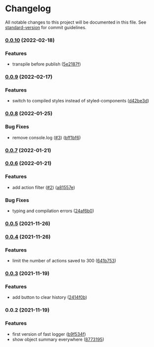# Changelog

All notable changes to this project will be documented in this file. See [standard-version](https://github.com/conventional-changelog/standard-version) for commit guidelines.

### [0.0.10](https://github.com/Aeolun/fast-redux-logger/compare/v0.0.9...v0.0.10) (2022-02-18)


### Features

* transpile before publish ([5e2187f](https://github.com/Aeolun/fast-redux-logger/commit/5e2187f0d393616443d936effe5c1ed305a6e528))

### [0.0.9](https://github.com/Aeolun/fast-redux-logger/compare/v0.0.8...v0.0.9) (2022-02-17)


### Features

* switch to compiled styles instead of styled-components ([d42be3d](https://github.com/Aeolun/fast-redux-logger/commit/d42be3d39e264be3b07cf38dd2b51e43414e6f84))

### [0.0.8](https://github.com/Aeolun/fast-redux-logger/compare/v0.0.7...v0.0.8) (2022-01-25)


### Bug Fixes

* remove console.log ([#3](https://github.com/Aeolun/fast-redux-logger/issues/3)) ([bff1bf6](https://github.com/Aeolun/fast-redux-logger/commit/bff1bf686951f81a4685baa7f7d303ceaba5a047))

### [0.0.7](https://github.com/Aeolun/fast-redux-logger/compare/v0.0.6...v0.0.7) (2022-01-21)

### [0.0.6](https://github.com/Aeolun/fast-redux-logger/compare/v0.0.5...v0.0.6) (2022-01-21)


### Features

* add action filter ([#2](https://github.com/Aeolun/fast-redux-logger/issues/2)) ([a81557e](https://github.com/Aeolun/fast-redux-logger/commit/a81557edb6094736a157fc048c1b4b0ae2bfb662))


### Bug Fixes

* typing and compilation errors ([24af6b0](https://github.com/Aeolun/fast-redux-logger/commit/24af6b00d9520deb0d93cfd365f719d0652d490d))

### [0.0.5](https://github.com/Aeolun/fast-redux-logger/compare/v0.0.4...v0.0.5) (2021-11-26)

### [0.0.4](https://github.com/Aeolun/fast-redux-logger/compare/v0.0.3...v0.0.4) (2021-11-26)


### Features

* limit the number of actions saved to 300 ([641b753](https://github.com/Aeolun/fast-redux-logger/commit/641b7530557f79059c9969db96f9b0b5123d5524))

### [0.0.3](https://github.com/Aeolun/fast-redux-logger/compare/v0.0.2...v0.0.3) (2021-11-19)


### Features

* add button to clear history ([2414f0b](https://github.com/Aeolun/fast-redux-logger/commit/2414f0bf927106771aba546b58db7114a12b1948))

### 0.0.2 (2021-11-19)


### Features

* first version of fast logger ([b9f534f](https://github.com/Aeolun/fast-redux-logger/commit/b9f534fb2d92fb757b3ea93ab510ac64a9049930))
* show object summary everywhere ([8773195](https://github.com/Aeolun/fast-redux-logger/commit/877319545d2b5f6aeae79df912cf1523466a224a))
